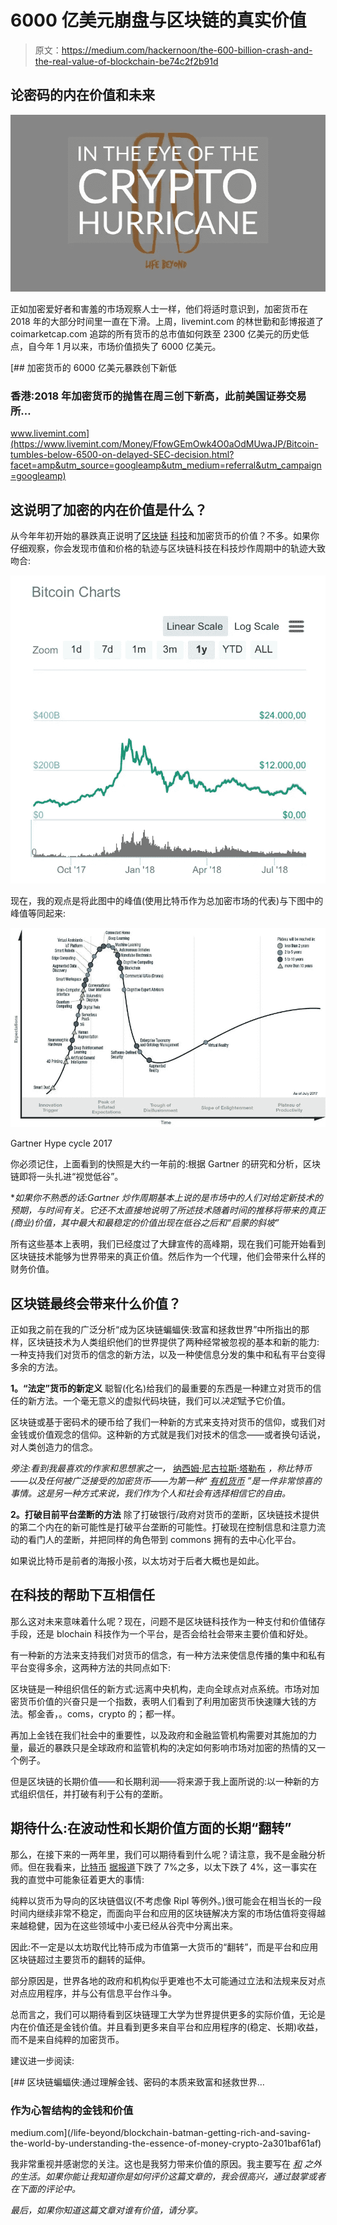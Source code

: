 # 6000 亿美元崩盘与区块链的真实价值

> 原文：<https://medium.com/hackernoon/the-600-billion-crash-and-the-real-value-of-blockchain-be74c2f2b91d>

## 论密码的内在价值和未来

![](img/c26017ba21ddccc79a73cafe813fd7d9.png)

正如加密爱好者和害羞的市场观察人士一样，他们将适时意识到，加密货币在 2018 年的大部分时间里一直在下滑。上周，livemint.com 的林世勤和彭博报道了 coimarketcap.com 追踪的所有货币的总市值如何跌至 2300 亿美元的历史低点，自今年 1 月以来，市场价值损失了 6000 亿美元。

[](https://www.livemint.com/Money/FfowGEmOwk4O0aOdMUwaJP/Bitcoin-tumbles-below-6500-on-delayed-SEC-decision.html?facet=amp&utm_source=googleamp&utm_medium=referral&utm_campaign=googleamp) [## 加密货币的 6000 亿美元暴跌创下新低

### 香港:2018 年加密货币的抛售在周三创下新高，此前美国证券交易所…

www.livemint.com](https://www.livemint.com/Money/FfowGEmOwk4O0aOdMUwaJP/Bitcoin-tumbles-below-6500-on-delayed-SEC-decision.html?facet=amp&utm_source=googleamp&utm_medium=referral&utm_campaign=googleamp) 

## 这说明了加密的内在价值是什么？

从今年年初开始的暴跌真正说明了[区块链](https://hackernoon.com/tagged/blockchain) [科技](https://hackernoon.com/tagged/technology)和加密货币的价值？不多。如果你仔细观察，你会发现市值和价格的轨迹与区块链科技在科技炒作周期中的轨迹大致吻合:

![](img/e32a4423ad348a3de049cfc9ebd28576.png)

现在，我的观点是将此图中的峰值(使用比特币作为总加密市场的代表)与下图中的峰值等同起来:

![](img/09df7237db69ab8fb793851e9a815094.png)

Gartner Hype cycle 2017

你必须记住，上面看到的快照是大约一年前的:根据 Gartner 的研究和分析，区块链即将一头扎进“视觉低谷”。

**如果你不熟悉的话:Gartner 炒作周期基本上说的是市场中的人们对给定新技术的预期，与时间有关。它还不太直接地说明了所述技术随着时间的推移将带来的真正(商业)价值，其中最大和最稳定的价值出现在低谷之后和“启蒙的斜坡”*

所有这些基本上表明，我们已经度过了大肆宣传的高峰期，现在我们可能开始看到区块链技术能够为世界带来的真正价值。然后作为一个代理，他们会带来什么样的财务价值。

## 区块链最终会带来什么价值？

正如我之前在我的广泛分析“成为区块链蝙蝠侠:致富和拯救世界”中所指出的那样，区块链技术为人类组织他们的世界提供了两种经常被忽视的基本和新的能力:一种支持我们对货币的信念的新方法，以及一种使信息分发的集中和私有平台变得多余的方法。

**1。“法定”货币的新定义**
聪智(化名)给我们的最重要的东西是一种建立对货币的信任的新方法。一个毫无意义的虚拟代码块链，我们可以*决定*赋予它价值。

区块链或基于密码术的硬币给了我们一种新的方式来支持对货币的信仰，或我们对金钱或价值观念的信仰。这种新的方式就是我们对技术的信念——或者换句话说，对人类创造力的信念。

*旁注:看到我最喜欢的作家和思想家之一，* [纳西姆·尼古拉斯·塔勒布](https://medium.com/u/f138bf5466fe?source=post_page-----be74c2f2b91d--------------------------------) *，称比特币——以及任何被广泛接受的加密货币——为第一种“* [*有机货币*](/opacity/bitcoin-1537e616a074) *”是一件非常惊喜的事情。这是另一种方式来说，我们作为个人和社会有选择相信它的自由。*

**2。打破目前平台垄断的方法** 除了打破银行/政府对货币的垄断，区块链技术提供的第二个内在的新可能性是打破平台垄断的可能性。打破现在控制信息和注意力流动的看门人的垄断，并把同样的角色带到 commons 拥有的去中心化平台。

如果说比特币是前者的海报小孩，以太坊对于后者大概也是如此。

## 在科技的帮助下互相信任

那么这对未来意味着什么呢？现在，问题不是区块链科技作为一种支付和价值储存手段，还是 blochain 科技作为一个平台，是否会给社会带来主要价值和好处。

有一种新的方法来支持我们对货币的信念，有一种方法来使信息传播的集中和私有平台变得多余，这两种方法的共同点如下:

区块链是一种组织信任的新方式:远离中央机构，走向全球点对点系统。市场对加密货币价值的兴奋只是一个指数，表明人们看到了利用加密货币快速赚大钱的方法。郁金香，。coms，crypto 的；都一样。

再加上金钱在我们社会中的重要性，以及政府和金融监管机构需要对其施加的力量，最近的暴跌只是全球政府和监管机构的决定如何影响市场对加密的热情的又一个例子。

但是区块链的长期价值——和长期利润——将来源于我上面所说的:以一种新的方式组织信任，并打破有利于公有的垄断。

## 期待什么:在波动性和长期价值方面的长期“翻转”

那么，在接下来的一两年里，我们可以期待看到什么呢？请注意，我不是金融分析师。但在我看来，[比特币](https://www.livemint.com/Money/MEnEGgQ4GQnQS5Trz3IXaN/Bitcoin-extends-rally-to-breach-8000-for-first-time-since.html?facet=amp&utm_source=googleamp&utm_medium=referral&utm_campaign=googleamp) [据报道](https://www.livemint.com/Money/FfowGEmOwk4O0aOdMUwaJP/Bitcoin-tumbles-below-6500-on-delayed-SEC-decision.html?facet=amp&utm_source=googleamp&utm_medium=referral&utm_campaign=googleamp)下跌了 7%之多，以太下跌了 4%，这一事实在我的直觉中可能象征着更大的事情:

纯粹以货币为导向的区块链倡议(不考虑像 Ripl 等例外。)很可能会在相当长的一段时间内继续非常不稳定，而面向平台和应用的区块链解决方案的市场估值将变得越来越稳健，因为在这些领域中小麦已经从谷壳中分离出来。

因此:不一定是以太坊取代比特币成为市值第一大货币的“翻转”，而是平台和应用区块链超过主要货币的翻转的延伸。

部分原因是，世界各地的政府和机构似乎更难也不太可能通过立法和法规来反对点对点应用程序，并与公有信息平台作斗争。

总而言之，我们可以期待看到区块链理工大学为世界提供更多的实际价值，无论是内在价值还是金钱价值。并且看到更多来自平台和应用程序的(稳定、长期)收益，而不是来自纯粹的加密货币。

建议进一步阅读:

[](/life-beyond/blockchain-batman-getting-rich-and-saving-the-world-by-understanding-the-essence-of-money-crypto-2a301baf61af) [## 区块链蝙蝠侠:通过理解金钱、密码的本质来致富和拯救世界…

### 作为心智结构的金钱和价值

medium.com](/life-beyond/blockchain-batman-getting-rich-and-saving-the-world-by-understanding-the-essence-of-money-crypto-2a301baf61af) 

我非常重视并感谢您的关注。这也是我努力带来价值的原因。我主要写在 [*和*](https://medium.com/life-beyond) *之外的生活。如果你能让我知道你是如何评价这篇文章的，我会很高兴，通过鼓掌或者在下面的评论中。*

*最后，如果你知道这篇文章对谁有价值，请分享。*
